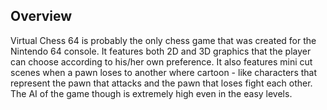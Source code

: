 ## Overview

Virtual Chess 64 is probably the only chess game that was created for the Nintendo 64 console. It features both 2D and 3D graphics that the player can choose according to his/her own preference. It also features mini cut scenes when a pawn loses to another where cartoon - like characters that represent the pawn that attacks and the pawn that loses fight each other. The AI of the game though is extremely high even in the easy levels.